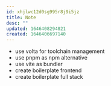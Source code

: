```yaml
---
id: xhjlwc12d0sg995r8j9i5jz
title: Note
desc: ""
updated: 1646408294821
created: 1646406697140
---
```


- use volta for toolchain management
- use pnpm as npm alternative
- use vite as bundler
- create boilerplate frontend
- create boilerplate full stack
